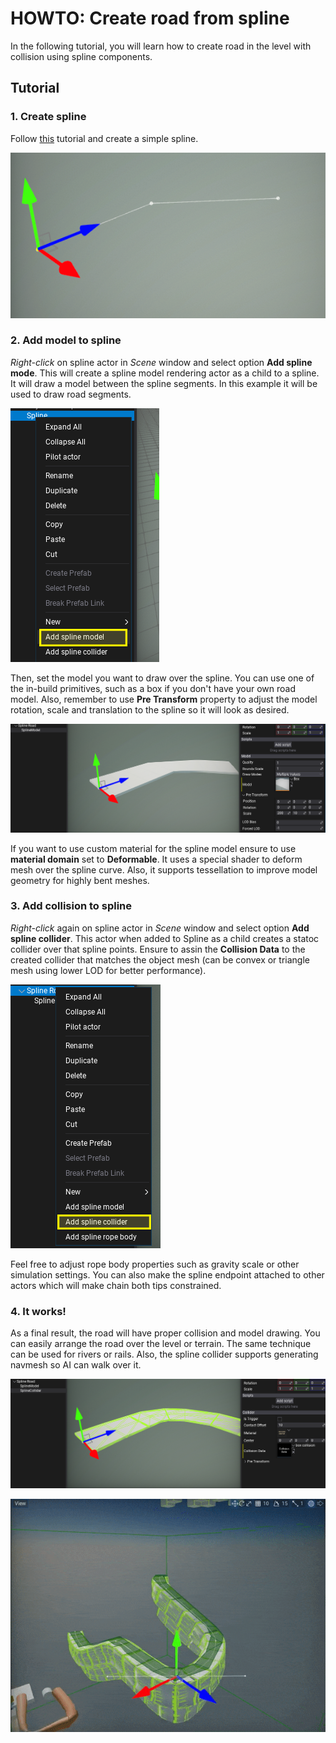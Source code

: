# HOWTO: Create road from spline

In the following tutorial, you will learn how to create road in the level with collision using spline components.

## Tutorial

### 1. Create spline

Follow [this](index.md) tutorial and create a simple spline.

![Spline Line Chain](media/simple-spline.png)

### 2. Add model to spline

*Right-click* on spline actor in *Scene* window and select option **Add spline mode**. This will create a spline model rendering actor as a child to a spline. It will draw a model between the spline segments. In this example it will be used to draw road segments.

![Add Spline Model](media/add-spline-model.png)

Then, set the model you want to draw over the spline. You can use one of the in-build primitives, such as a box if you don't have your own road model. Also, remember to use **Pre Transform** property to adjust the model rotation, scale and translation to the spline so it will look as desired.

![Set Spline Model](media/spline-model-road.png)

If you want to use custom material for the spline model ensure to use **material domain** set to **Deformable**. It uses a special shader to deform mesh over the spline curve. Also, it supports tessellation to improve model geometry for highly bent meshes.

### 3. Add collision to spline

*Right-click* again on spline actor in *Scene* window and select option **Add spline collider**. This actor when added to Spline as a child creates a statoc collider over that spline points. Ensure to assin the **Collision Data** to the created collider that matches the object mesh (can be convex or triangle mesh using lower LOD for better performance).

![Add Spline Rope Body](media/add-spline-collider.png)

Feel free to adjust rope body properties such as gravity scale or other simulation settings. You can also make the spline endpoint attached to other actors which will make chain both tips constrained.

### 4. It works!

As a final result, the road will have proper collision and model drawing. You can easily arrange the road over the level or terrain. The same technique can be used for rivers or rails. Also, the spline collider supports generating navmesh so AI can walk over it.

![Spline Road](media/spline-road.png)

![Spline Collision](media/spline-collision.gif)
